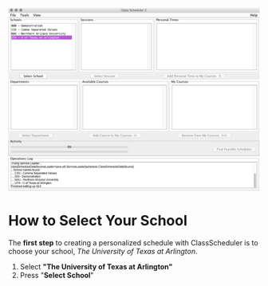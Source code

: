 ![Selecting School](assets/2.png)
# How to Select Your School
The **first step** to creating a personalized schedule with ClassScheduler is to choose your school, _The University of Texas at Arlington_. 
1.  Select **"The University of Texas at Arlington"**
2. Press "**Select School**"

